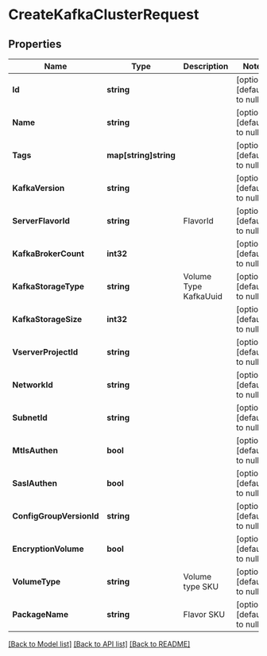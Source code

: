 # CreateKafkaClusterRequest

## Properties
Name | Type | Description | Notes
------------ | ------------- | ------------- | -------------
**Id** | **string** |  | [optional] [default to null]
**Name** | **string** |  | [optional] [default to null]
**Tags** | **map[string]string** |  | [optional] [default to null]
**KafkaVersion** | **string** |  | [optional] [default to null]
**ServerFlavorId** | **string** | FlavorId | [optional] [default to null]
**KafkaBrokerCount** | **int32** |  | [optional] [default to null]
**KafkaStorageType** | **string** | Volume Type KafkaUuid | [optional] [default to null]
**KafkaStorageSize** | **int32** |  | [optional] [default to null]
**VserverProjectId** | **string** |  | [optional] [default to null]
**NetworkId** | **string** |  | [optional] [default to null]
**SubnetId** | **string** |  | [optional] [default to null]
**MtlsAuthen** | **bool** |  | [optional] [default to null]
**SaslAuthen** | **bool** |  | [optional] [default to null]
**ConfigGroupVersionId** | **string** |  | [optional] [default to null]
**EncryptionVolume** | **bool** |  | [optional] [default to null]
**VolumeType** | **string** | Volume type SKU | [optional] [default to null]
**PackageName** | **string** | Flavor SKU | [optional] [default to null]

[[Back to Model list]](../README.md#documentation-for-models) [[Back to API list]](../README.md#documentation-for-api-endpoints) [[Back to README]](../README.md)

